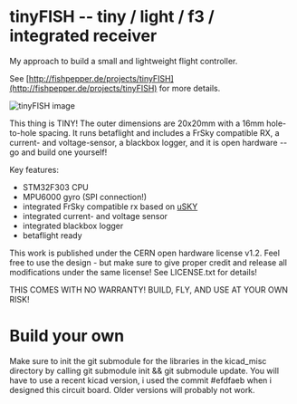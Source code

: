 # tinyFISH -- tiny / light / f3 / integrated receiver

My approach to build a small and lightweight flight controller.

See [http://fishpepper.de/projects/tinyFISH](http://fishpepper.de/projects/tinyFISH) for more details.

![tinyFISH image](http://fishpepper.de/wp-content/uploads/2016/12/tinyfish_fc_proto2-300x200.jpg)

This thing is TINY! The outer dimensions are 20x20mm with a 16mm hole-to-hole spacing.
It runs betaflight and includes a FrSky compatible RX, a current- and
voltage-sensor, a blackbox logger, and it is open hardware -- go and build one yourself!

Key features:
- STM32F303 CPU
- MPU6000 gyro (SPI connection!)
- integrated FrSky compatible rx based on [uSKY](http://fishpepper.de/projects/uSKY)
- integrated current- and voltage sensor
- integrated blackbox logger
- betaflight ready

This work is published under the CERN open hardware license v1.2. 
Feel free to use the design - but make sure to give proper credit 
and release all modifications under the same license! 
See LICENSE.txt for details!

THIS COMES WITH NO WARRANTY! BUILD, FLY, AND USE AT YOUR OWN RISK!


# Build your own

Make sure to init the git submodule for the libraries in the
kicad_misc directory by calling git submodule init && git submodule update.
You will have to use a recent kicad version, i used the commit #efdfaeb
when i designed this circuit board. Older versions will probably not work.
